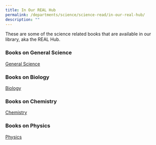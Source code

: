 ```yaml
---
title: In Our REAL Hub
permalink: /departments/science/science-read/in-our-real-hub/
description: ""
---
```

These are some of the science related books that are available in our library, aka the REAL Hub.

### Books on General Science

[General Science](/files/GEN%20SCI.pdf)

### Books on Biology

[Biology](/files/BIOLOGY.pdf)

### Books on Chemistry

[Chemistry](/files/CHEMISTRY.pdf)

### Books on Physics

[Physics](/files/PHYSICS.pdf)